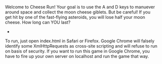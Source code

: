 Welcome to Cheese Run! Your goal is to use the A and D keys to manuever around space and collect the moon cheese giblets. But be careful! If you get hit by one of the fast-flying asteroids, you will lose half your moon cheese. How long can YOU last?

-

To run, just open index.html in Safari or Firefox. Google Chrome will falsely identify some XmlHttpRequests as cross-site scripting and will refuse to run on basis of security. If you want to run this game in Google Chrome, you have to fire up your own server on localhost and run the game that way. 
